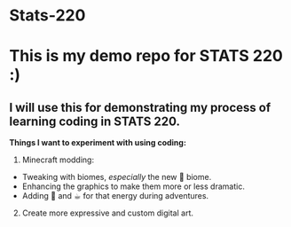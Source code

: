 # Stats-220
# This is my demo repo for STATS 220 :)
## I will use this for demonstrating my process of learning coding in STATS 220.
**Things I want to experiment with using coding:**
<!--- numbered lists --->
1. Minecraft modding:
<!--- unordered lists --->
* Tweaking with biomes, *especially* the new 🌸 biome.
* Enhancing the graphics to make them more or less dramatic.
* Adding 🍵 and ☕︎ for that energy during adventures.
2. Create more expressive and custom digital art.


